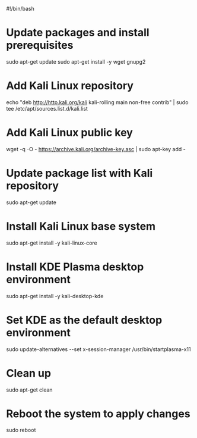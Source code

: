 #!/bin/bash

# Update packages and install prerequisites
sudo apt-get update
sudo apt-get install -y wget gnupg2

# Add Kali Linux repository
echo "deb http://http.kali.org/kali kali-rolling main non-free contrib" | sudo tee /etc/apt/sources.list.d/kali.list

# Add Kali Linux public key
wget -q -O - https://archive.kali.org/archive-key.asc | sudo apt-key add -

# Update package list with Kali repository
sudo apt-get update

# Install Kali Linux base system
sudo apt-get install -y kali-linux-core

# Install KDE Plasma desktop environment
sudo apt-get install -y kali-desktop-kde

# Set KDE as the default desktop environment
sudo update-alternatives --set x-session-manager /usr/bin/startplasma-x11

# Clean up
sudo apt-get clean

# Reboot the system to apply changes
sudo reboot
